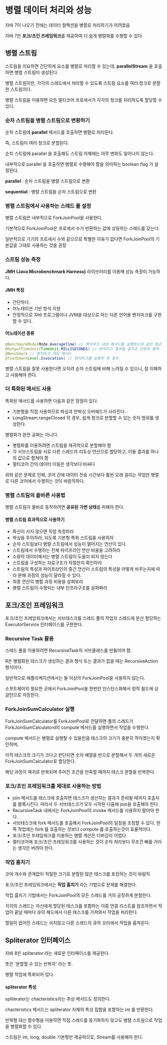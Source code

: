 # 병렬 데이터 처리와 성능

자바 7이 나오기 전에는 데이터 컬렉션을 병렬로 처리하기가 어려웠음

자바 7은 **포크/조인 프레임워크**를 제공하여 더 쉽게 병렬화를 수행할 수 있다.



## 병렬 스트림

스트림을 이요하면 간단하게 요소를 병렬로 처리할 수 있는데, **parallelStream** 을 호출하면 병렬 스트림이 생성된다.

병렬 스트림이란, 각각의 스레드에서 처리할 수 있도록 스트림 요소를 여러 청크로 분할한 스트림이다.

병렬 스트림을 이용하면 모든 멀티코어 프로세서가 각각의 청크를 처리하도록 할당할 수 있다.



### 순차 스트림을 병렬 스트림으로 변환하기

순차 스트림에 **parallel** 메서드를 호출하면 병렬로 처리된다.

즉, 스트림이 여러 청크로 분할된다.

순차 스트림에 parallel 을 호출해도 스트림 자체에는 아무 변화도 일어나지 않는다.

내부적으로 parallel 을 호출하면 병렬로 수행해야 함을 의미하는 boolean flag 가 설정된다.



**parallel** : 순차 스트림을 병렬 스트림으로 변환

**sequential** : 병렬 스트림을 순차 스트림으로 변환



### 병렬 스트림에서 사용하는 스레드 풀 설정

병렬 스트림은 내부적으로 ForkJoinPool을 사용한다.

기본적으로 ForkJoinPool은 프로세서 수가 반환하는 값에 상응하는 스레드를 갖는다.

일반적으로 기기의 프로세서 수와 같으므로 특별한 이유가 없다면 ForkJoinPool의 기본값을 그대로 사용하는 것을 권장



### 스트림 성능 측정

**JMH (Java Microbenchmark Harness)** 라이브러리를 이용해 성능 측정이 가능하다.



#### JMH 특징

* 간단하다.
* 어노테이션 기반 방식 지원
* 안정적으로 자바 프로그램이나 JVM을 대상으로 하는 다른 언어용 벤치마크를 구현할 수 있다.



#### 어노테이션 종류

```java
@BenchmarkMode(Mode.AverageTime) // 벤치마크 대상 메서드를 실행하는데 걸린 평균 시간 측정
@OutputTimeUnit(TimeUnit.MILLISECONDS) // 벤치마크 결과를 밀리초 단위로 출력
@Benchmark // 벤치마크 대상 메서드
@TearDown(Level.Invocation) // 벤치마크를 실행한 후 동작
```



병렬 스트림을 잘못 사용한다면 오히려 순차 스트림에 비해 느려질 수 있으니, 잘 이해하고 사용해야 한다.



### 더 특화된 메서드 사용

특화된 메서드를 사용하면 다음과 같은 장점이 있다.

* 기본형을 직접 사용하므로 박싱과 언박싱 오버헤드가 사라진다.
* LongStream.rangeClosed 의 경우, 쉽게 청크로 분할할 수 있는 숫자 범위를 생성한다.



병렬화가 완전 공짜는 아니다.

* 병렬화를 이용하려면 스트림을 재귀적으로 분할해야 함
* 각 서브스트림을 서로 다른 스레드의 리듀싱 연산으로 할당하고, 이들 결과를 하나의 값으로 합쳐야 함
* 멀티코어 간의 데이터 이동은 생각보다 비싸다



위와 같은 문제로 인해, 코어 간에 데이터 전송 시간보다 훨씬 오래 걸리는 작업만 병렬로 다른 코어에서 수행하는 것이 바람직하다.



### 병렬 스트림의 올바른 사용법

병렬 스트림이 올바로 동작하려면 **공유된 가변 상태**를 피해야 한다.



#### 병렬 스트림 효과적으로 사용하기

* 확신이 서지 않으면 직접 측정하라
* 박싱을 주의하라, 되도록 기본형 특화 스트림을 사용하자
* 순차 스트림보다 병렬 스트림에서 성능이 떨어지는 연산이 있다
* 스트림에서 수행하는 전체 파이프라인 연산 비용을 고려하라
* 소량의 데이터에서는 병렬 스트림이 도움이 되지 않는다
* 스트림을 구성하는 자료구조가 적절한지 확인하라
* 스트림의 특성과 파이프라인의 중간 연산이 스트림의 특성을 어떻게 바꾸는지에 따라 분해 과정의 성능이 달라질 수 있다.
* 최종 연산의 병합 과정 비용을 살펴보라
* 병렬 스트림이 수행되는 내부 인프라구조를 살펴봐라



## 포크/조인 프레임워크

포크/조인 프레임워크에서는 서브태스크를 스레드 풀의 작업자 스레드에 분산 할당하는 ExecutorService 인터페이스를 구현한다.



### Recursive Task 활용

스레드 풀을 이용하려면 RecursiveTask<R>의 서브클래스를 만들어야 함.

R은 병렬화된 테스크가 생성하는 결과 형식 또는 결과가 없을 때는 RecursiveAction 형식이다.



일반적으로 애플리케이션에서는 둘 이상의 ForkJoinPool을 사용하지 않는다.

소프트웨어의 필요한 곳에서 ForkJoinPool을 한번만 인스턴스화해서 정적 필드에 싱글턴으로 저장한다.



### ForkJoinSumCalculator 실행

ForkJoinSumCalculator를 ForkJoinPool로 전달하면 풀의 스레드가 ForkJoinSumCalculatord의 compute 메서드를 실행하면서 작업을 수행한다.

compute 메서드는 병렬로 실행할 수 있을만큼 태스크의 크기가 충분히 작아졌는지 확인하며, 

아직 태스크의 크기가 크다고 판단되면 숫자 배열을 반으로 분할해서 두 개의 새로운 ForkJoinSumCalculator로 할당한다.

해당 과정이 재귀로 반복되며 주어진 조건을 만족할 때까지 테스크 분할을 반복한다.



### 포크/조인 프레임워크를 제대로 사용하는 방법

* join 메서드를 태스크에 호출하면 태스크가 생산하는 결과가 준비될 때까지 호출자를 블록시킨다.
  따라서 두 서브태스크가 모두 시작된 다음에 join을 호출해야 한다.
* RecursiveTask 내에서는 ForkJoinPool의 invoke 메서드를 사용하지 말아야 한다.
* 서브태스크에 fork 메서드를 호출해서 ForkJoinPool의 일정을 조정할 수 있다. 한쪽 작업에는 fork 를 호출하는 것보다 compute 를 호출하는것이 효율적이다.
* 포크/조인 프레임워크를 이용하는 병렬 계산은 디버깅이 어렵다.
* 멀티코어에 포크/조인 프레임워크를 사용하는 것이 순차 처리보다 무조건 빠를 거라는 생각은 버려야 한다.



### 작업 훔치기

코어 개수와 관계없이 적절한 크기로 분할된 많은 태스크를 포킹하는 것이 바람직

포크/조인 프레임워크에서는 **작업 훔치기** 라는 기법으로 문제를 해결한다.

작업 훔치기 기법에서는 ForkJoinPool의 모든 스레드를 거의 공정하게 분할한다.

각각의 스레드는 자신에게 할당된 태스크를 포함하는 이중 연결 리스트를 참조하면서 작업이 끝날 때마다 큐의 헤드에서 다른 태스크를 가져와서 작업을 처라한다.

할일이 없어진 스레드는 쉬지않고 다른 스레드의 큐의 꼬리에서 작업을 훔쳐온다.



## Spliterator 인터페이스

자바 8은 spliterator 라는 새로운 인터페이스를 제공한다.

뜻은 '분할할 수 있는 반복자' 라는 뜻.

병렬 작업에 특화되어 있다.



#### spliterator 특성

spliterator는 chacteristics라는 추상 메서드도 정의한다.

chacteristics 메서드는 spliterator 자체의 특성 집합을 포함하는 int 를 반환한다.

반복형 대신 함수형을 이용하면 직접 스레드를 동기화하지 않고도 병렬 스트림으로 작업을 병렬화할 수 있다.



스트림은 int, long, double 기본형만 제공하므로, Stream<Character>를 사용해야 한다.

